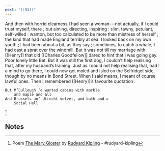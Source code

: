 ```yaml
---
next: "[[93]]"
---
```


And then with horrid clearness I had seen a woman---not actually, if I could trust myself, there ; but aiming, directing, inspiring : slim, tawny, petulant, self-willed : wanton, but too calculated to be more than mistress of herself ; the kind that had made England terribly at sea. I looked back on my own youth ; I had been about a bit, as they say ; sometimes, to catch a whale, I had cast a sprat over the windmill. But it was not till my marriage with [[Henry]] that old [[Charles Goodfellow]] dared to hint that I was going gay. Poor lonely little Bat. But it was still the first dog, I couldn’t help realising that, after my husband’s training. Just as I could not help realising that, had I a mind to go there, I could now get moled and isled on the Selfridget side, though by no means in Bond Street. When I said means, I meant of course lawful ones. Then I remembered [[Henry]]’s favourite quotation : 


    But M’Cullough ‘e wanted cabins with marble
		and maple and all
    And Brussels an’ Utrecht velvet, and bath and a 
	    Social Hall
[^1]
## Notes
[^1]: Poem [The Mary Gloster](https://allpoetry.com/The-Mary-Gloster) by [Rudyard Kipling](https://allpoetry.com/Rudyard-Kipling) - #rudyard-kipling